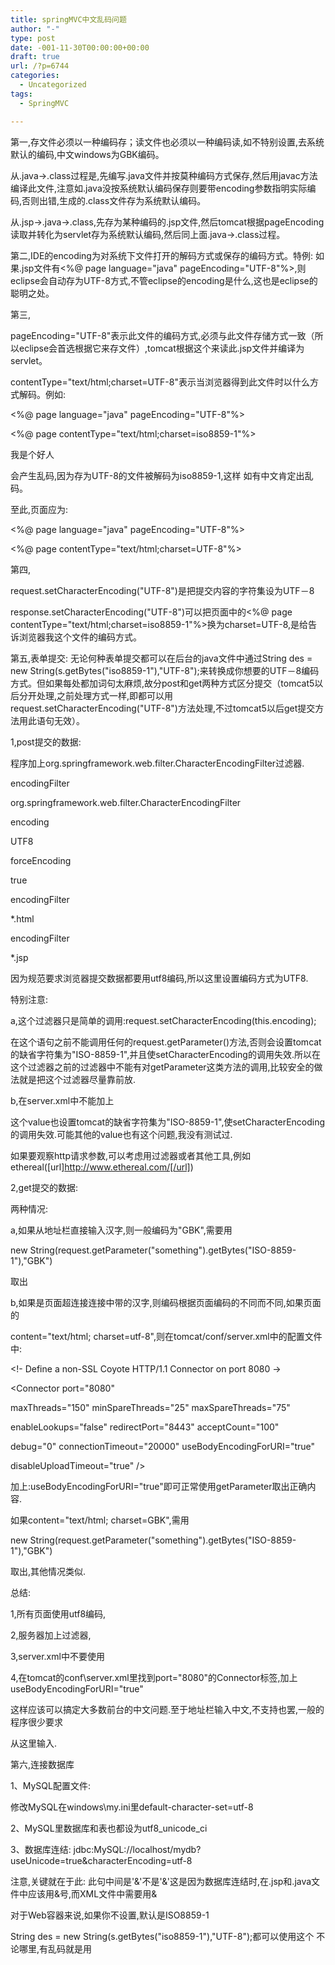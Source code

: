 ```yaml
---
title: springMVC中文乱码问题
author: "-"
type: post
date: -001-11-30T00:00:00+00:00
draft: true
url: /?p=6744
categories:
  - Uncategorized
tags:
  - SpringMVC

---
```

第一,存文件必须以一种编码存；读文件也必须以一种编码读,如不特别设置,去系统默认的编码,中文windows为GBK编码。

从.java->.class过程是,先编写.java文件并按莫种编码方式保存,然后用javac方法编译此文件,注意如.java没按系统默认编码保存则要带encoding参数指明实际编码,否则出错,生成的.class文件存为系统默认编码。

从.jsp->.java->.class,先存为某种编码的.jsp文件,然后tomcat根据pageEncoding读取并转化为servlet存为系统默认编码,然后同上面.java->.class过程。

第二,IDE的encoding为对系统下文件打开的解码方式或保存的编码方式。特例: 如果.jsp文件有<%@ page language="java" pageEncoding="UTF-8"%>,则eclipse会自动存为UTF-8方式,不管eclipse的encoding是什么,这也是eclipse的聪明之处。

第三,
  
pageEncoding="UTF-8"表示此文件的编码方式,必须与此文件存储方式一致（所以eclipse会首选根据它来存文件）,tomcat根据这个来读此.jsp文件并编译为servlet。
  
contentType="text/html;charset=UTF-8"表示当浏览器得到此文件时以什么方式解码。例如: 
  
<%@ page language="java" pageEncoding="UTF-8"%>
  
<%@ page contentType="text/html;charset=iso8859-1"%>
  
<html>
  
<head>
  
<title>test</title>
  
</head>
  
<body>
  
我是个好人
  
</body>
  
</html>
  
会产生乱码,因为存为UTF-8的文件被解码为iso8859-1,这样 如有中文肯定出乱码。

至此,页面应为: 
  
<%@ page language="java" pageEncoding="UTF-8"%>
  
<%@ page contentType="text/html;charset=UTF-8"%>
  
<html>
  
<head>
  
<title>中文问题</title>
  
<meta http-equiv="Content-Type" content="text/html; charset=UTF-8">
  
</head>
  
</html>

第四,
  
request.setCharacterEncoding("UTF-8")是把提交内容的字符集设为UTF－8
  
response.setCharacterEncoding("UTF-8")可以把页面中的<%@ page contentType="text/html;charset=iso8859-1"%>换为charset=UTF-8,是给告诉浏览器我这个文件的编码方式。

第五,表单提交: 无论何种表单提交都可以在后台的java文件中通过String des = new String(s.getBytes("iso8859-1"),"UTF-8");来转换成你想要的UTF－8编码方式。但如果每处都加词句太麻烦,故分post和get两种方式区分提交（tomcat5以后分开处理,之前处理方式一样,即都可以用request.setCharacterEncoding("UTF-8")方法处理,不过tomcat5以后get提交方法用此语句无效）。
  
1,post提交的数据:
  
程序加上org.springframework.web.filter.CharacterEncodingFilter过滤器.
  
<filter>
  
<filter-name>encodingFilter</filter-name>
  
<filter-class>org.springframework.web.filter.CharacterEncodingFilter</filter-class>
  
<init-param>
  
<param-name>encoding</param-name>
  
<param-value>UTF8</param-value>
  
</init-param>
  
<init-param>
  
<param-name>forceEncoding</param-name>
  
<param-value>true</param-value>
  
</init-param>
  
</filter>

<filter-mapping>
  
<filter-name>encodingFilter</filter-name>
  
<url-pattern>*.html</url-pattern>
  
</filter-mapping>
  
<filter-mapping>
  
<filter-name>encodingFilter</filter-name>
  
<url-pattern>*.jsp</url-pattern>
  
</filter-mapping>

因为规范要求浏览器提交数据都要用utf8编码,所以这里设置编码方式为UTF8.

特别注意:
  
a,这个过滤器只是简单的调用:request.setCharacterEncoding(this.encoding);
  
在这个语句之前不能调用任何的request.getParameter()方法,否则会设置tomcat的缺省字符集为"ISO-8859-1",并且使setCharacterEncoding的调用失效.所以在这个过滤器之前的过滤器中不能有对getParameter这类方法的调用,比较安全的做法就是把这个过滤器尽量靠前放.
  
b,在server.xml中不能加上<Valve className="org.apache.catalina.valves.RequestDumperValve"/>
  
这个value也设置tomcat的缺省字符集为"ISO-8859-1",使setCharacterEncoding的调用失效.可能其他的value也有这个问题,我没有测试过.
  
如果要观察http请求参数,可以考虑用过滤器或者其他工具,例如ethereal([url]http://www.ethereal.com/[/url])

2,get提交的数据:
  
两种情况:
  
a,如果从地址栏直接输入汉字,则一般编码为"GBK",需要用
  
new String(request.getParameter("something").getBytes("ISO-8859-1"),"GBK")
  
取出
  
b,如果是页面超连接连接中带的汉字,则编码根据页面编码的不同而不同,如果页面的
  
content="text/html; charset=utf-8",则在tomcat/conf/server.xml中的配置文件中:
  
<!- Define a non-SSL Coyote HTTP/1.1 Connector on port 8080 ->
  
<Connector port="8080"
  
maxThreads="150" minSpareThreads="25" maxSpareThreads="75"
  
enableLookups="false" redirectPort="8443" acceptCount="100"
  
debug="0" connectionTimeout="20000" useBodyEncodingForURI="true"
  
disableUploadTimeout="true" />

加上:useBodyEncodingForURI="true"即可正常使用getParameter取出正确内容.
  
如果content="text/html; charset=GBK",需用
  
new String(request.getParameter("something").getBytes("ISO-8859-1"),"GBK")
  
取出,其他情况类似.

总结:
  
1,所有页面使用utf8编码,
  
2,服务器加上过滤器,
  
3,server.xml中不要使用
  
<Valve className="org.apache.catalina.valves.RequestDumperValve"/>
  
4,在tomcat的conf\server.xml里找到port="8080"的Connector标签,加上useBodyEncodingForURI="true"
  
这样应该可以搞定大多数前台的中文问题.至于地址栏输入中文,不支持也罢,一般的程序很少要求
  
从这里输入.

第六,连接数据库

1、MySQL配置文件: 
  
修改MySQL在windows\my.ini里default-character-set=utf-8

2、MySQL里数据库和表也都设为utf8_unicode_ci

3、数据库连结: jdbc:MySQL://localhost/mydb?useUnicode=true&characterEncoding=utf-8
  
注意,关键就在于此: 此句中间是'&'不是'&'这是因为数据库连结时,在.jsp和.java文件中应该用&号,而XML文件中需要用&

对于Web容器来说,如果你不设置,默认是ISO8859-1
  
String des = new String(s.getBytes("iso8859-1"),"UTF-8");都可以使用这个 不论哪里,有乱码就是用